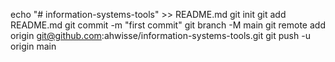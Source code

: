 echo "# information-systems-tools" >> README.md
git init
git add README.md
git commit -m "first commit"
git branch -M main
git remote add origin git@github.com:ahwisse/information-systems-tools.git
git push -u origin main
